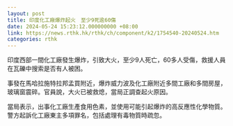 ```yaml
---
layout: post
title: 印度化工廠爆炸起火　至少9死逾60傷
date: 2024-05-24 15:23:12.000000000 +08:00
link: https://news.rthk.hk/rthk/ch/component/k2/1754540-20240524.htm
categories: rthk
---
```


印度西部一間化工廠發生爆炸，引致大火，至少9人死亡，60多人受傷，救援人員在瓦礫中搜索是否有人被困。

事發在馬哈拉施特拉邦孟買附近，爆炸威力波及化工廠附近多間工廠和多間房屋，玻璃窗震碎。官員說，大火已被救熄，當局正調查起火原因。

當局表示，出事化工廠生產食用色素，並使用可能引起爆炸的高反應性化學物質。警方起訴化工廠東主多項罪名，包括處理有毒物質時疏忽。
